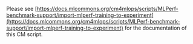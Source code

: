 Please see [https://docs.mlcommons.org/cm4mlops/scripts/MLPerf-benchmark-support/import-mlperf-training-to-experiment](https://docs.mlcommons.org/cm4mlops/scripts/MLPerf-benchmark-support/import-mlperf-training-to-experiment) for the documentation of this CM script.
